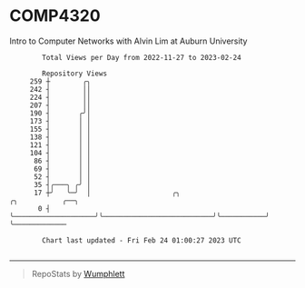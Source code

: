 # COMP4320
Intro to Computer Networks with Alvin Lim at Auburn University

```
        Total Views per Day from 2022-11-27 to 2023-02-24

        Repository Views
     259 ┼        ╭╮
     242 ┤        ││
     224 ┤        ││
     207 ┤        ││
     190 ┤       ╭╯│
     173 ┤       │ │
     155 ┤       │ │
     138 ┤       │ │
     121 ┤       │ │
     104 ┤       │ │
      86 ┤       │ │
      69 ┤       │ │
      52 ┤       │ │
      35 ┤╭───╮ ╭╯ │
      17 ┼╯   ╰─╯  │                    ╭╮                           ╭╮           ╭──╮
       0 ┤         ╰────────────────────╯╰───────────────────────────╯╰───────────╯  ╰─────────────

        Chart last updated - Fri Feb 24 01:00:27 2023 UTC
        
```

---

> RepoStats by [Wumphlett](https://github.com/Wumphlett)
